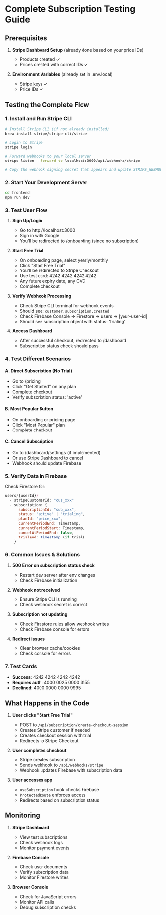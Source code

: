 # Complete Subscription Testing Guide

## Prerequisites

1. **Stripe Dashboard Setup** (already done based on your price IDs)
   - Products created ✓
   - Prices created with correct IDs ✓

2. **Environment Variables** (already set in .env.local)
   - Stripe keys ✓
   - Price IDs ✓

## Testing the Complete Flow

### 1. Install and Run Stripe CLI

```bash
# Install Stripe CLI (if not already installed)
brew install stripe/stripe-cli/stripe

# Login to Stripe
stripe login

# Forward webhooks to your local server
stripe listen --forward-to localhost:3000/api/webhooks/stripe

# Copy the webhook signing secret that appears and update STRIPE_WEBHOOK_SECRET in .env.local
```

### 2. Start Your Development Server

```bash
cd frontend
npm run dev
```

### 3. Test User Flow

1. **Sign Up/Login**
   - Go to http://localhost:3000
   - Sign in with Google
   - You'll be redirected to /onboarding (since no subscription)

2. **Start Free Trial**
   - On onboarding page, select yearly/monthly
   - Click "Start Free Trial"
   - You'll be redirected to Stripe Checkout
   - Use test card: 4242 4242 4242 4242
   - Any future expiry date, any CVC
   - Complete checkout

3. **Verify Webhook Processing**
   - Check Stripe CLI terminal for webhook events
   - Should see: `customer.subscription.created`
   - Check Firebase Console → Firestore → users → [your-user-id]
   - Should see subscription object with status: 'trialing'

4. **Access Dashboard**
   - After successful checkout, redirected to /dashboard
   - Subscription status check should pass

### 4. Test Different Scenarios

#### A. Direct Subscription (No Trial)
- Go to /pricing
- Click "Get Started" on any plan
- Complete checkout
- Verify subscription status: 'active'

#### B. Most Popular Button
- On onboarding or pricing page
- Click "Most Popular" plan
- Complete checkout

#### C. Cancel Subscription
- Go to /dashboard/settings (if implemented)
- Or use Stripe Dashboard to cancel
- Webhook should update Firebase

### 5. Verify Data in Firebase

Check Firestore for:
```javascript
users/{userId}/
  - stripeCustomerId: "cus_xxx"
  - subscription: {
      subscriptionId: "sub_xxx",
      status: "active" | "trialing",
      planId: "price_xxx",
      currentPeriodEnd: Timestamp,
      currentPeriodStart: Timestamp,
      cancelAtPeriodEnd: false,
      trialEnd: Timestamp (if trial)
    }
```

### 6. Common Issues & Solutions

1. **500 Error on subscription status check**
   - Restart dev server after env changes
   - Check Firebase initialization

2. **Webhook not received**
   - Ensure Stripe CLI is running
   - Check webhook secret is correct

3. **Subscription not updating**
   - Check Firestore rules allow webhook writes
   - Check Firebase console for errors

4. **Redirect issues**
   - Clear browser cache/cookies
   - Check console for errors

### 7. Test Cards

- **Success**: 4242 4242 4242 4242
- **Requires auth**: 4000 0025 0000 3155
- **Declined**: 4000 0000 0000 9995

## What Happens in the Code

1. **User clicks "Start Free Trial"**
   - POST to `/api/subscription/create-checkout-session`
   - Creates Stripe customer if needed
   - Creates checkout session with trial
   - Redirects to Stripe Checkout

2. **User completes checkout**
   - Stripe creates subscription
   - Sends webhook to `/api/webhooks/stripe`
   - Webhook updates Firebase with subscription data

3. **User accesses app**
   - `useSubscription` hook checks Firebase
   - `ProtectedRoute` enforces access
   - Redirects based on subscription status

## Monitoring

1. **Stripe Dashboard**
   - View test subscriptions
   - Check webhook logs
   - Monitor payment events

2. **Firebase Console**
   - Check user documents
   - Verify subscription data
   - Monitor Firestore writes

3. **Browser Console**
   - Check for JavaScript errors
   - Monitor API calls
   - Debug subscription checks